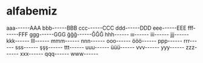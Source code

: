 # alfabemiz
aaa------AAA
bbb------BBB
ccc------CCC
ddd------DDD
eee------EEE
fff------FFF
ggg------GGG
ğğğ------ĞĞĞ
hhh------
ııı------
iii------
jjj------
kkk------
lll------
mmm------
nnn------
ooo------
ööö------
ppp------
rrr------
sss------
şşş------
ttt------
uuu------
üüü------
vvv------
yyy------
zzz------
xxx------
qqq------
www------
